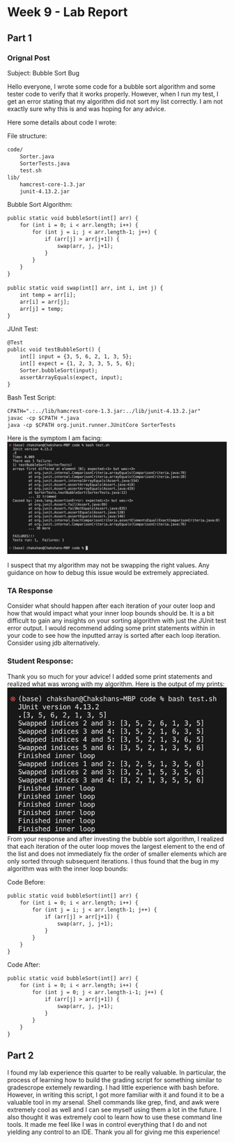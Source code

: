 # Week 9 - Lab Report

## Part 1

### Orignal Post
Subject: Bubble Sort Bug

Hello everyone, I wrote some code for a bubble sort algorithm and some tester code to verify that it works properly. However, when I run my test, I get an error stating that my algorithm did not sort my list correctly. I am not exactly sure why this is and was hoping for any advice.

Here some details about code I wrote:

File structure:
```
code/
	Sorter.java
	SorterTests.java
	test.sh
lib/
	hamcrest-core-1.3.jar
	junit-4.13.2.jar
```

Bubble Sort Algorithm:
```
public static void bubbleSort(int[] arr) {
	for (int i = 0; i < arr.length; i++) {
		for (int j = i; j < arr.length-1; j++) {
			if (arr[j] > arr[j+1]) {
				swap(arr, j, j+1);
			}
		}
	}
}
	
public static void swap(int[] arr, int i, int j) {
	int temp = arr[i];
	arr[i] = arr[j];
	arr[j] = temp;
}
```

JUnit Test:
```
@Test
public void testBubbleSort() {
	int[] input = {3, 5, 6, 2, 1, 3, 5};
	int[] expect = {1, 2, 3, 3, 5, 5, 6};
	Sorter.bubbleSort(input);
	assertArrayEquals(expect, input);
}
```

Bash Test Script:
```
CPATH=".:../lib/hamcrest-core-1.3.jar:../lib/junit-4.13.2.jar"
javac -cp $CPATH *.java
java -cp $CPATH org.junit.runner.JUnitCore SorterTests
```

Here is the symptom I am facing:
![symptom](images/symptom.png)

I suspect that my algorithm may not be swapping the right values. Any guidance on how to debug this issue would be extremely appreciated.

### TA Response
Consider what should happen after each iteration of your outer loop and how that would impact what your inner loop bounds should be. It is a bit difficult to gain any insights on your sorting algorithm with just the JUnit test error output. I would recommend adding some print statements within in your code to see how the inputted array is sorted after each loop iteration. Consider using jdb alternatively.

### Student Response:
Thank you so much for your advice! I added some print statements and realized what was wrong with my algorithm. Here is the output of my prints:
![prints](images/print_statements.png)
From your response and after investing the bubble sort algorithm, I realized that each iteration of the outer loop moves the largest element to the end of the list and does not immediately fix the order of smaller elements which are only sorted through subsequent iterations. I thus found that the bug in my algorithm was with the inner loop bounds:

Code Before:
```
public static void bubbleSort(int[] arr) {
	for (int i = 0; i < arr.length; i++) {
		for (int j = i; j < arr.length-1; j++) {
			if (arr[j] > arr[j+1]) {
				swap(arr, j, j+1);
			}
		}
	}
}
```

Code After:
```
public static void bubbleSort(int[] arr) {
	for (int i = 0; i < arr.length; i++) {
		for (int j = 0; j < arr.length-i-1; j++) {
			if (arr[j] > arr[j+1]) {
				swap(arr, j, j+1);
			}
		}
	}
}
```
## Part 2
I found my lab experience this quarter to be really valuable. In particular, the process of learning how to build the grading script for something similar to gradescrope extemely rewarding. I had little experience with bash before. However, in writing this script, I got more familiar with it and found it to be a valuable tool in my arsenal. Shell commands like grep, find, and awk were extremely cool as well and I can see myself using them a lot in the future. I also thought it was extremely cool to learn how to use these command line tools. It made me feel like I was in control everything that I do and not yielding any control to an IDE.
Thank you all for giving me this experience!